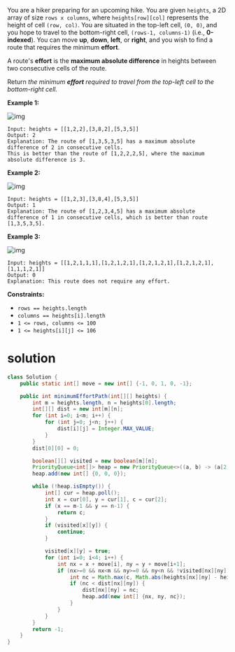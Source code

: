 You are a hiker preparing for an upcoming hike. You are given `heights`, a 2D array of size `rows x columns`, where `heights[row][col]` represents the height of cell `(row, col)`. You are situated in the top-left cell, `(0, 0)`, and you hope to travel to the bottom-right cell, `(rows-1, columns-1)` (i.e., **0-indexed**). You can move **up**, **down**, **left**, or **right**, and you wish to find a route that requires the minimum **effort**.

A route's **effort** is the **maximum absolute difference** in heights between two consecutive cells of the route.

Return *the minimum **effort** required to travel from the top-left cell to the bottom-right cell.*

 

**Example 1:**

![img](https://assets.leetcode.com/uploads/2020/10/04/ex1.png)

```
Input: heights = [[1,2,2],[3,8,2],[5,3,5]]
Output: 2
Explanation: The route of [1,3,5,3,5] has a maximum absolute difference of 2 in consecutive cells.
This is better than the route of [1,2,2,2,5], where the maximum absolute difference is 3.
```

**Example 2:**

![img](https://assets.leetcode.com/uploads/2020/10/04/ex2.png)

```
Input: heights = [[1,2,3],[3,8,4],[5,3,5]]
Output: 1
Explanation: The route of [1,2,3,4,5] has a maximum absolute difference of 1 in consecutive cells, which is better than route [1,3,5,3,5].
```

**Example 3:**

![img](https://assets.leetcode.com/uploads/2020/10/04/ex3.png)

```
Input: heights = [[1,2,1,1,1],[1,2,1,2,1],[1,2,1,2,1],[1,2,1,2,1],[1,1,1,2,1]]
Output: 0
Explanation: This route does not require any effort.
```

 

**Constraints:**

- `rows == heights.length`
- `columns == heights[i].length`
- `1 <= rows, columns <= 100`
- `1 <= heights[i][j] <= 106`

# solution

```java
class Solution {
    public static int[] move = new int[] {-1, 0, 1, 0, -1};

    public int minimumEffortPath(int[][] heights) {
        int m = heights.length, n = heights[0].length;
        int[][] dist = new int[m][n];
        for (int i=0; i<m; i++) {
            for (int j=0; j<n; j++) {
                dist[i][j] = Integer.MAX_VALUE;
            }
        }
        dist[0][0] = 0;

        boolean[][] visited = new boolean[m][n];
        PriorityQueue<int[]> heap = new PriorityQueue<>((a, b) -> (a[2] - b[2]));
        heap.add(new int[] {0, 0, 0});

        while (!heap.isEmpty()) {
            int[] cur = heap.poll();
            int x = cur[0], y = cur[1], c = cur[2];
            if (x == m-1 && y == n-1) {
                return c;
            }
            if (visited[x][y]) {
                continue;
            }

            visited[x][y] = true;
            for (int i=0; i<4; i++) {
                int nx = x + move[i], ny = y + move[i+1];
                if (nx>=0 && nx<m && ny>=0 && ny<n && !visited[nx][ny]) {
                    int nc = Math.max(c, Math.abs(heights[nx][ny] - heights[x][y]));
                    if (nc < dist[nx][ny]) {
                        dist[nx][ny] = nc;
                        heap.add(new int[] {nx, ny, nc});
                    }
                }
            }
        }
        return -1;
    }
}
```

